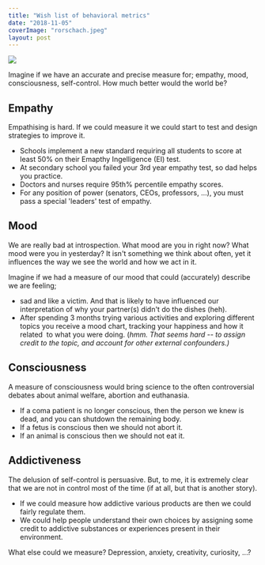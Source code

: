 ```yaml
---
title: "Wish list of behavioral metrics"
date: "2018-11-05"
coverImage: "rorschach.jpeg"
layout: post
---
```


![]({{site.baseurl}}/images/{{page.coverImage}})

Imagine if we have an accurate and precise measure for; empathy, mood, consciousness, self-control. How much better would the world be?

## Empathy

Empathising is hard. If we could measure it we could start to test and design strategies to improve it.

- Schools implement a new standard requiring all students to score at least 50% on their Emapthy Ingelligence (EI) test.
- At secondary school you failed your 3rd year empathy test, so dad helps you practice.
- Doctors and nurses require 95th% percentile empathy scores.
- For any position of power (senators, CEOs, professors, ...), you must pass a special 'leaders' test of empathy.

## Mood

We are really bad at introspection. What mood are you in right now? What mood were you in yesterday? It isn't something we think about often, yet it influences the way we see the world and how we act in it.

Imagine if we had a measure of our mood that could (accurately) describe we are feeling;

- sad and like a victim. And that is likely to have influenced our interpretation of why your partner(s) didn't do the dishes (heh).
- After spending 3 months trying various activities and exploring different topics you receive a mood chart, tracking your happiness and how it related  to what you were doing. (_hmm. That seems hard -- to assign credit to the topic, and account for other external confounders.)_

## Consciousness

A measure of consciousness would bring science to the often controversial debates about animal welfare, abortion and euthanasia.

- If a coma patient is no longer conscious, then the person we knew is dead, and you can shutdown the remaining body.
- If a fetus is conscious then we should not abort it.
- If an animal is conscious then we should not eat it.

## Addictiveness

The delusion of self-control is persuasive. But, to me, it is extremely clear that we are not in control most of the time (if at all, but that is another story).

- If we could measure how addictive various products are then we could fairly regulate them.
- We could help people understand their own choices by assigning some credit to addictive substances or experiences present in their environment.

What else could we measure? Depression, anxiety, creativity, curiosity, ...?
